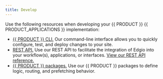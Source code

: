 ```yaml
---
title: Develop
---
```


Use the following resources when developing your {{ PRODUCT }} {{ PRODUCT_APPLICATIONS }} implementation:
-   [{{ PRODUCT }} CLI.](/applications/develop/cli) Our command-line interface allows you to quickly configure, test, and deploy changes to your site.
-   [REST API.](/applications/develop/rest_api) Use our REST API to facilitate the integration of Edgio into your workflow(s), applications, or interfaces. [View our REST API reference.](https://docs.edg.io/rest_api)
-   [{{ PRODUCT }} packages.](/applications/develop/packages) Use our {{ PRODUCT }} packages to define logic, routing, and prefetching behavior.
